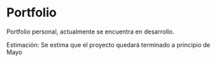# Portfolio

Portfolio personal, actualmente se encuentra en desarrollo. 

Estimación: Se estima que el proyecto quedará terminado a principio de Mayo



